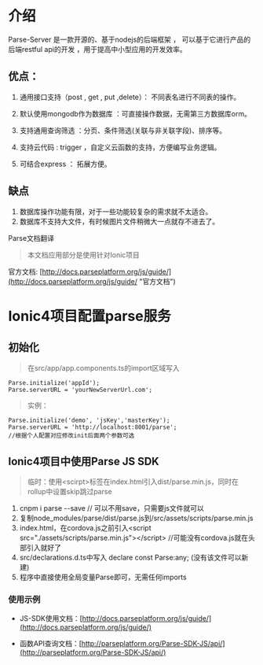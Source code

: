 # 介绍

Parse-Server 是一款开源的、基于nodejs的后端框架 ， 可以基于它进行产品的后端restful api的开发 ，用于提高中小型应用的开发效率。

## 优点：

1. 通用接口支持（post , get , put ,delete）： 不同表名进行不同表的操作。

2. 默认使用mongodb作为数据库 ：可直接操作数据，无需第三方数据库orm。

3. 支持通用查询筛选 ：分页、条件筛选\(关联与非关联字段\)、排序等。

4. 支持云代码 : trigger ，自定义云函数的支持，方便编写业务逻辑。

5. 可结合express ： 拓展方便。

## 缺点

1. 数据库操作功能有限，对于一些功能较复杂的需求就不太适合。
2. 数据库不支持大文件，有时候图片文件稍微大一点就存不进去了。

Parse文档翻译

> 本文档应用部分是使用针对Ionic项目

官方文档: [http://docs.parseplatform.org/js/guide/](http://docs.parseplatform.org/js/guide/ "官方文档")

# Ionic4项目配置parse服务

## 初始化

> 在src/app/app.components.ts的import区域写入

```
Parse.initialize('appId');
Parse.serverURL = 'yourNewServerUrl.com';
```

> 实例：

```
Parse.initialize('demo', 'jsKey','masterKey');
Parse.serverURL = 'http://localhost:8001/parse';
//根据个人配置对应修改init后面两个参数可选
```

## Ionic4项目中使用Parse JS SDK

> 临时：使用&lt;scirpt&gt;标签在index.html引入dist/parse.min.js，同时在rollup中设置skip跳过parse

1. cnpm i parse --save // 可以不用save，只需要js文件就可以
2. 复制node\_modules/parse/dist/parse.js到/src/assets/scripts/parse.min.js
3. index.html，在cordova.js之前引入&lt;script src="./assets/scripts/parse.min.js"&gt;&lt;/script&gt;  //可能没有cordova.js就在头部引入就好了
4. src/declarations.d.ts中写入  declare const Parse:any; \(没有该文件可以新建\)
5. 程序中直接使用全局变量Parse即可，无需任何imports

### 使用示例

* JS-SDK使用文档：[http://docs.parseplatform.org/js/guide/](http://docs.parseplatform.org/js/guide/)

* 函数API查询文档：[http://parseplatform.org/Parse-SDK-JS/api/](http://parseplatform.org/Parse-SDK-JS/api/)


